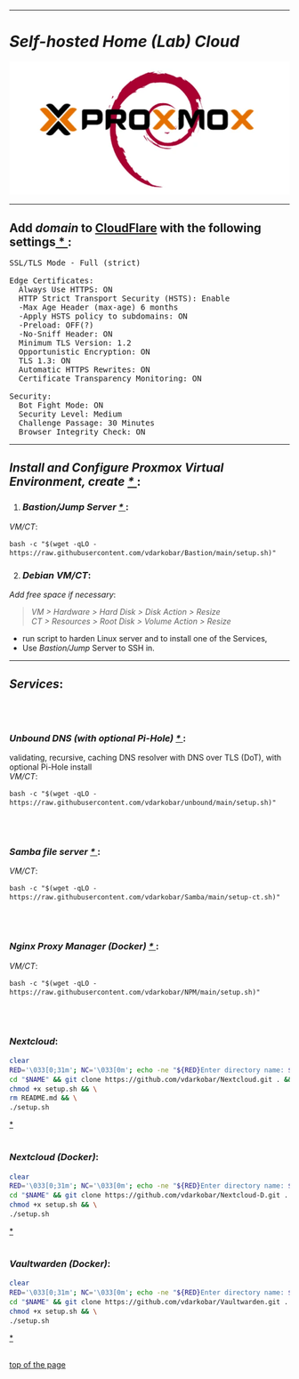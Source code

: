   
---  
  
# *Self-hosted Home (Lab) Cloud*


<p align="center">
  <img src="https://github.com/vdarkobar/Home-Cloud/blob/main/shared/infrastructure1.webp">
</p>
  
---  
  
## Add *domain* to <a href="https://dash.cloudflare.com/">CloudFlare</a> with the following settings<a href="https://support.cloudflare.com/hc/en-us/articles/201720164-Creating-a-Cloudflare-account-and-adding-a-website"> * </a>:
  


<pre>
SSL/TLS Mode - Full (strict)  

Edge Certificates:  
  Always Use HTTPS: ON  
  HTTP Strict Transport Security (HSTS): Enable
  -Max Age Header (max-age) 6 months
  -Apply HSTS policy to subdomains: ON
  -Preload: OFF(?)
  -No-Sniff Header: ON
  Minimum TLS Version: 1.2  
  Opportunistic Encryption: ON  
  TLS 1.3: ON  
  Automatic HTTPS Rewrites: ON  
  Certificate Transparency Monitoring: ON   
  
Security:
  Bot Fight Mode: ON 
  Security Level: Medium  
  Challenge Passage: 30 Minutes  
  Browser Integrity Check: ON  
</pre>

---  
  
## *Install and Configure Proxmox Virtual Environment, create <a href="https://github.com/vdarkobar/Home-Cloud/blob/main/shared/Proxmox.md#proxmox"> * </a>*:
  
  
1. ### *Bastion/Jump Server <a href="https://github.com/vdarkobar/Bastion?tab=readme-ov-file#bastion"> * </a>*:
*VM/CT*:
```
bash -c "$(wget -qLO - https://raw.githubusercontent.com/vdarkobar/Bastion/main/setup.sh)"
```
  
2. ### *Debian VM/CT*:
  
*Add free space if necessary*:  
> *VM > Hardware > Hard Disk > Disk Action > Resize*  
> *CT > Resources > Root Disk > Volume Action > Resize*  

- run script to harden Linux server and to install one of the Services,
- Use *Bastion/Jump* Server to SSH in.  
  
---  
## *Services*:
<br><br>
### *Unbound DNS (with optional Pi-Hole) <a href="https://github.com/vdarkobar/unbound/tree/main?tab=readme-ov-file#unbound"> * </a>*:
validating, recursive, caching DNS resolver with DNS over TLS (DoT), with optional Pi-Hole install  
*VM/CT*:
```
bash -c "$(wget -qLO - https://raw.githubusercontent.com/vdarkobar/unbound/main/setup.sh)"
```
<br><br>
### *Samba file server <a href="https://github.com/vdarkobar/Samba/tree/main?tab=readme-ov-file#samba"> * </a>*:
*VM/CT*:
```
bash -c "$(wget -qLO - https://raw.githubusercontent.com/vdarkobar/Samba/main/setup-ct.sh)"
```
<br><br>
### *Nginx Proxy Manager (Docker) <a href="https://github.com/vdarkobar/NPM#nginx-proxy-manager"> * </a>*:
*VM/CT*:
```
bash -c "$(wget -qLO - https://raw.githubusercontent.com/vdarkobar/NPM/main/setup.sh)"
```
<br><br>
### *Nextcloud*:
```bash
clear
RED='\033[0;31m'; NC='\033[0m'; echo -ne "${RED}Enter directory name: ${NC}"; read NAME; mkdir -p "$NAME"; \
cd "$NAME" && git clone https://github.com/vdarkobar/Nextcloud.git . && \
chmod +x setup.sh && \
rm README.md && \
./setup.sh
```
<a href="https://github.com/vdarkobar/Nextcloud?tab=readme-ov-file#nextcloud"> * </a>
<br><br>
### *Nextcloud (Docker)*:
```bash
clear
RED='\033[0;31m'; NC='\033[0m'; echo -ne "${RED}Enter directory name: ${NC}"; read NAME; mkdir -p "$NAME"; \
cd "$NAME" && git clone https://github.com/vdarkobar/Nextcloud-D.git . && \
chmod +x setup.sh && \
./setup.sh
```
<a href="https://github.com/vdarkobar/Nextcloud-D/blob/main/README.md#nextcloud"> * </a>
<br><br>
### *Vaultwarden (Docker)*:
```bash
clear
RED='\033[0;31m'; NC='\033[0m'; echo -ne "${RED}Enter directory name: ${NC}"; read NAME; mkdir -p "$NAME"; \
cd "$NAME" && git clone https://github.com/vdarkobar/Vaultwarden.git . && \
chmod +x setup.sh && \
./setup.sh
```
<a href="https://github.com/vdarkobar/Vaultwarden?tab=readme-ov-file#vaultwarden"> * </a>
<br><br>


<!-- This is commented out.
 
  <a href="https://github.com/vdarkobar/Matrix">Matrix</a>
  <a href="https://github.com/vdarkobar/NC">NextCloud</a>
  <a href="https://github.com/vdarkobar/WP">WordPress</a>
  <a href="https://github.com/vdarkobar/Calibre-web">Calibre-web</a>
  <a href="https://github.com/vdarkobar/Authelia">Authelia</a>

This is commented out. -->

<a href="https://github.com/vdarkobar/Home-Cloud/tree/main?tab=readme-ov-file#self-hosted-home-lab-cloud">top of the page</a>
